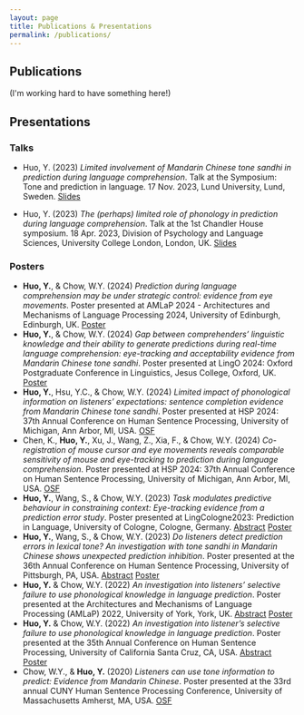 ```yaml
---
layout: page
title: Publications & Presentations
permalink: /publications/
---
```


## Publications

(I'm working hard to have something here!)

## Presentations

### Talks

- Huo, Y. (2023) *Limited involvement of Mandarin Chinese tone sandhi in prediction during language comprehension*. Talk at the Symposium: Tone and prediction in language. 17 Nov. 2023, Lund University, Lund, Sweden. <a href="/files/docs/lund-talk-hyl-1117-to-upload.pdf" target="_blank">Slides</a>

- Huo, Y. (2023) *The (perhaps) limited role of phonology in prediction during language comprehension*. Talk at the 1st Chandler House symposium. 18 Apr. 2023, Division of Psychology and Language Sciences, University College London, London, UK. <a href="https://yiling-huo.github.io/chsymposium23-slides/" target="_blank">Slides</a>

### Posters

- **Huo, Y.**, & Chow, W.Y. (2024) *Prediction during language comprehension may be under strategic control: evidence from eye movements*. Poster presented at AMLaP 2024 - Architectures and Mechanisms of Language Processing 2024, University of Edinburgh, Edinburgh, UK. <a href="" target="_blank">Poster</a>
- **Huo, Y.**, & Chow, W.Y. (2024) *Gap between comprehenders’ linguistic knowledge and their ability to generate predictions during real-time language comprehension: eye-tracking and acceptability evidence from Mandarin Chinese tone sandhi*. Poster presented at LingO 2024: Oxford Postgraduate Conference in Linguistics, Jesus College, Oxford, UK. <a href="" target="_blank">Poster</a>
- **Huo, Y.**, Hsu, Y.C., & Chow, W.Y. (2024) *Limited impact of phonological information on listeners’ expectations: sentence completion evidence from Mandarin Chinese tone sandhi*. Poster presented at HSP 2024: 37th Annual Conference on Human Sentence Processing, University of Michigan, Ann Arbor, MI, USA. <a href="https://osf.io/zyjax/" target="_blank">OSF</a>
- Chen, K., **Huo, Y.**, Xu, J., Wang, Z., Xia, F., & Chow, W.Y. (2024) *Co-registration of mouse cursor and eye movements reveals comparable sensitivity of mouse and eye-tracking to prediction during language comprehension*. Poster presented at HSP 2024: 37th Annual Conference on Human Sentence Processing, University of Michigan, Ann Arbor, MI, USA. <a href="https://osf.io/ksjfr/" target="_blank">OSF</a>
- **Huo, Y.**, Wang, S., & Chow, W.Y. (2023) *Task modulates predictive behaviour in constraining context: Eye-tracking evidence from a prediction error study*. Poster presented at LingCologne2023: Prediction in Language, University of Cologne, Cologne, Germany. <a href="https://lingcologne.uni-koeln.de/e-book-of-abstracts/huo-et-al-task-modulates-predictive-behaviour-in-constraining-context-eye-tracking-evidence-from-a-prediction-error-study" target="_blank">Abstract</a> <a href="/files/docs/poster_portrait_20230607.pdf" target="_blank">Poster</a>
- **Huo, Y.**, Wang, S., & Chow, W.Y. (2023) *Do listeners detect prediction errors in lexical tone? An investigation with tone sandhi in Mandarin Chinese shows unexpected prediction inhibition*. Poster presented at the 36th Annual Conference on Human Sentence Processing, University of Pittsburgh, PA, USA. <a href="https://d3ijlhudpq9yjw.cloudfront.net/d35861e0-2177-4ff1-9a8d-9b9c1c7aee93.pdf" target="_blank">Abstract</a> <a href="https://virtual.oxfordabstracts.com/#/event/3615/submission/71" target="_blank">Poster</a>
- **Huo, Y.** & Chow, W.Y. (2022) *An investigation into listeners’ selective failure to use phonological knowledge in language prediction*. Poster presented at the Architectures and Mechanisms of Language Processing (AMLaP) 2022, University of York, York, UK. <a href="https://d3ijlhudpq9yjw.cloudfront.net/4ee77ec0-d1e1-423b-b7c5-118c1227142e.pdf" target="_blank">Abstract</a> <a href="https://virtual.oxfordabstracts.com/#/event/3067/submission/153" target="_blank">Poster</a>
- **Huo, Y.** & Chow, W.Y. (2022) *An investigation into listener’s selective failure to use phonological knowledge in language prediction*. Poster presented at the 35th Annual Conference on Human Sentence Processing, University of California Santa Cruz, CA, USA. <a href="https://d3ijlhudpq9yjw.cloudfront.net/1db92353-1224-4548-bbd4-c4a57e33e973.pdf" target="_blank">Abstract</a> <a href="https://virtual.oxfordabstracts.com/#/event/public/2562/submission/120" target="_blank">Poster</a>
- Chow, W.Y., & **Huo, Y.** (2020) *Listeners can use tone information to predict: Evidence from Mandarin Chinese*. Poster presented at the 33rd annual CUNY Human Sentence Processing Conference, University of Massachusetts Amherst, MA, USA. <a href="https://osf.io/6ckb5/" target="_blank">OSF</a>